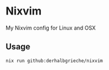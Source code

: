 # Nixvim

My Nixvim config for Linux and OSX

## Usage

```
nix run github:derhalbgrieche/nixvim
```
